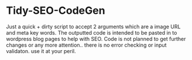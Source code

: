 # Tidy-SEO-CodeGen
Just a quick + dirty script to accept 2 arguments which are a image URL and meta key words. 
The outputted code is intended to be pasted in to wordpress blog pages to help with SEO. 
Code is not planned to get further changes or any more attention.. there is no error checking or input validaton. 
use it at your peril. 


